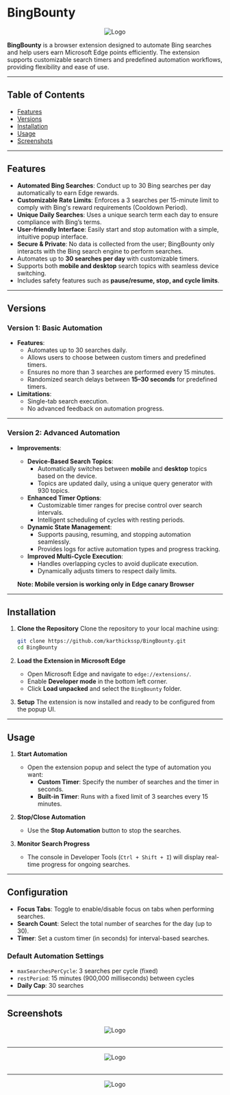 # **BingBounty**

<div align="center">
  <img src="images/icon.png" alt="Logo">
</div>

**BingBounty** is a browser extension designed to automate Bing searches and help users earn Microsoft Edge points efficiently. The extension supports customizable search timers and predefined automation workflows, providing flexibility and ease of use.

---

## Table of Contents

- [Features](#features)
- [Versions](#versions)
- [Installation](#installation)
- [Usage](#usage)
- [Screenshots](#screenshots)

---

## Features

- **Automated Bing Searches**: Conduct up to 30 Bing searches per day automatically to earn Edge rewards.
- **Customizable Rate Limits**: Enforces a 3 searches per 15-minute limit to comply with Bing's reward requirements (Cooldown Period).
- **Unique Daily Searches**: Uses a unique search term each day to ensure compliance with Bing’s terms.
- **User-friendly Interface**: Easily start and stop automation with a simple, intuitive popup interface.
- **Secure & Private**: No data is collected from the user; BingBounty only interacts with the Bing search engine to perform searches.
- Automates up to **30 searches per day** with customizable timers.
- Supports both **mobile and desktop** search topics with seamless device switching.
- Includes safety features such as **pause/resume, stop, and cycle limits**.

---


## Versions

### **Version 1: Basic Automation**
- **Features**:
  - Automates up to 30 searches daily.
  - Allows users to choose between custom timers and predefined timers.
  - Ensures no more than 3 searches are performed every 15 minutes.
  - Randomized search delays between **15–30 seconds** for predefined timers.
- **Limitations**:
  - Single-tab search execution.
  - No advanced feedback on automation progress.

---

### **Version 2: Advanced Automation**
- **Improvements**:
  - **Device-Based Search Topics**:
    - Automatically switches between **mobile** and **desktop** topics based on the device.
    - Topics are updated daily, using a unique query generator with 930 topics.
  - **Enhanced Timer Options**:
    - Customizable timer ranges for precise control over search intervals.
    - Intelligent scheduling of cycles with resting periods.
  - **Dynamic State Management**:
    - Supports pausing, resuming, and stopping automation seamlessly.
    - Provides logs for active automation types and progress tracking.
  - **Improved Multi-Cycle Execution**:
    - Handles overlapping cycles to avoid duplicate execution.
    - Dynamically adjusts timers to respect daily limits.
  
  **Note: Mobile version is working only in Edge canary Browser**

---

## Installation

1. **Clone the Repository**
   Clone the repository to your local machine using:

   ```bash
   git clone https://github.com/karthickssp/BingBounty.git
   cd BingBounty
   ```

2. **Load the Extension in Microsoft Edge**

   - Open Microsoft Edge and navigate to `edge://extensions/`.
   - Enable **Developer mode** in the bottom left corner.
   - Click **Load unpacked** and select the `BingBounty` folder.

3. **Setup**
   The extension is now installed and ready to be configured from the popup UI.

---

## Usage

1. **Start Automation**

   - Open the extension popup and select the type of automation you want:
     - **Custom Timer**: Specify the number of searches and the timer in seconds.
     - **Built-in Timer**: Runs with a fixed limit of 3 searches every 15 minutes.

2. **Stop/Close Automation**

   - Use the **Stop Automation** button to stop the searches.

3. **Monitor Search Progress**

   - The console in Developer Tools (`Ctrl + Shift + I`) will display real-time progress for ongoing searches.

---

## Configuration

- **Focus Tabs**: Toggle to enable/disable focus on tabs when performing searches.
- **Search Count**: Select the total number of searches for the day (up to 30).
- **Timer**: Set a custom timer (in seconds) for interval-based searches.

### Default Automation Settings

- `maxSearchesPerCycle`: 3 searches per cycle (fixed)
- `restPeriod`: 15 minutes (900,000 milliseconds) between cycles
- **Daily Cap**: 30 searches

---

## Screenshots

<div align="center">
  <img src="images/icon.png" alt="Logo">
</div>
<br/><hr/>
<div align="center">
  <img src="images/Final_Out.png" alt="Logo">
</div>
<br/><hr/>
<div align="center">
  <img src="images/Final_Out_Old.png" alt="Logo">
</div>